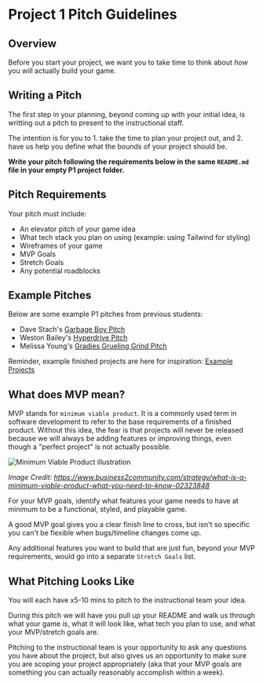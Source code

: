 # Project 1 Pitch Guidelines

## Overview

Before you start your project, we want you to take time to think about *how* you will actually build your game. 

## Writing a Pitch

The first step in your planning, beyond coming up with your initial idea, is writting out a pitch to present to the instructional staff. 

The intention is for you to 1. take the time to plan your project out, and 2. have us help you define what the bounds of your project should be. 

**Write your pitch following the requirements below in the same `README.md` file in your empty P1 project folder.**

## Pitch Requirements

Your pitch must include:

* An elevator pitch of your game idea
* What tech stack you plan on using (example: using Tailwind for styling)
* Wireframes of your game
* MVP Goals
* Stretch Goals
* Any potential roadblocks

## Example Pitches
Below are some example P1 pitches from previous students:

* Dave Stach's [Garbage Boy Pitch](https://github.com/d4vves/garbage-boy/tree/3e81e21b420bd28c727a53faf881f7adc105176e)
* Weston Bailey's [Hyperdrive Pitch](https://github.com/weston-bailey/Hyperdrive/tree/c04ed7263b539df1ff38c87f5b02cd17744f0fab)
* Melissa Young's [Gradies Grueling Grind Pitch](https://github.com/melissay94/gradies-grueling-grind/tree/8bde73235007097ffa8e25a1d54c45d944405f40)

Reminder, example finished projects are here for inspiration:
[Example Projects](https://gawdiseattle.gitbook.io/wdi/11-projects/past-projects/project1)

## What does MVP mean? 

MVP stands for `minimum viable product`. It is a commonly used term in software development to refer to the base requirements of a finished product. Without this idea, the fear is that projects will never be released because we will always be adding features or improving things, even though a "perfect project" is not actually possible. 

![Minimum Viable Product illustration](https://cdn.business2community.com/wp-content/uploads/2020/06/Screen-Shot-2020-06-18-at-11-40-50-AM.png)

*Image Credit: https://www.business2community.com/strategy/what-is-a-minimum-viable-product-what-you-need-to-know-02323848*

For your MVP goals, identify what features your game needs to have at minimum to be a functional, styled, and playable game. 

A good MVP goal gives you a clear finish line to cross, but isn't so specific you can't be flexible when bugs/timeline changes come up. 

Any additional features you want to build that are just fun, beyond your MVP requirements, would go into a separate `Stretch Goals` list. 

## What Pitching Looks Like
You will each have x5-10 mins to pitch to the instructional team your idea. 

During this pitch we will have you pull up your README and walk us through what your game is, what it will look like, what tech you plan to use, and what your MVP/stretch goals are. 

Pitching to the instructional team is your opportunity to ask any questions you have about the project, but also gives us an opportunity to make sure you are scoping your project appropriately (aka that your MVP goals are something you can actually reasonably accomplish within a week). 




